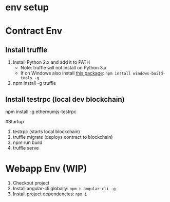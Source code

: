 # env setup

# Contract Env

## Install truffle

1. Install Python 2.x and add it to PATH
    - Note: truffle will not install on Python 3.x
    - If on Windows also install [this package](https://github.com/felixrieseberg/windows-build-tools): `npm install windows-build-tools -g`
2. npm install -g truffle

## Install testrpc (local dev blockchain)

npm install -g ethereumjs-testrpc

#Startup

1. testrpc (starts local blockchain)
1. truffle migrate (deploys contract to blockchain)
1. npm run build
1. truffle serve

# Webapp Env (WIP)

1. Checkout project
2. Install angular-cli globally: `npm i angular-cli -g`
3. Install project dependencies: `npm i`
